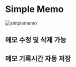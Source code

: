 # Simple Memo

![simplememo](https://user-images.githubusercontent.com/104833740/183346918-2af75a6e-9f71-4580-ab31-6c4e35176542.png)

## 메모 수정 및 삭제 가능
## 메모 기록시간 자동 저장
